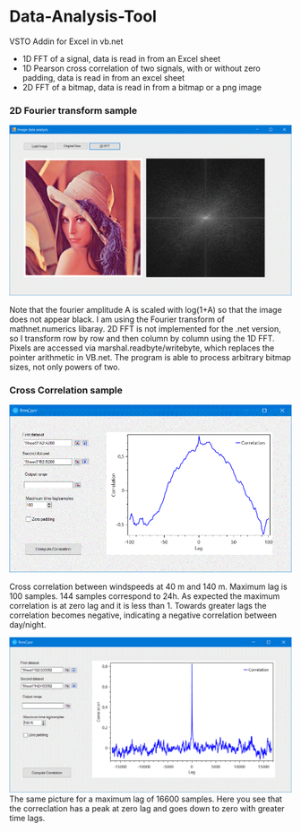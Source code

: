 # Data-Analysis-Tool
VSTO Addin for Excel in vb.net

- 1D FFT of a signal, data is read in from an Excel sheet
- 1D Pearson cross correlation of two signals, with or without zero padding, data is read in from an excel sheet
- 2D FFT of a bitmap, data is read in from a bitmap or a png image

### 2D Fourier transform sample
![2D FFT](https://github.com/Jens-Kluge/Data-Analysis-Tool/blob/master/lena_fft.gif)

Note that the fourier amplitude A is scaled with log(1+A) so that the image does not appear black. I am using the Fourier transform of mathnet.numerics libaray. 2D FFT is not implemented for the .net version, so I transform row by row and then column by column using the 1D FFT. Pixels are accessed via marshal.readbyte/writebyte, which replaces the pointer arithmetic in VB.net. The program is able to process arbitrary bitmap sizes, not only powers of two.

### Cross Correlation sample
![cross correlatioin](https://github.com/Jens-Kluge/Data-Analysis-Tool/blob/master/corr%20windspeed%2040-140%2C%20max%20lag%20100.GIF)

Cross correlation between windspeeds at 40 m and 140 m. Maximum lag is 100 samples. 144 samples correspond to 24h. As expected the maximum correlation is at zero lag and it is less than 1. Towards greater lags the correlation becomes negative, indicating a negative correlation between day/night.

![cross correlation](https://github.com/Jens-Kluge/Data-Analysis-Tool/blob/master/corr%20wind%20speed%2040-140%20max%20time%20lag%2016600.GIF)
The same picture for a maximum lag of 16600 samples. Here you see that the correclation has a peak at zero lag and goes down to zero with greater time lags.
